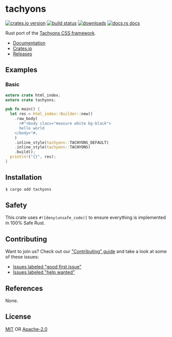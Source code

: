 # tachyons
[![crates.io version][1]][2] [![build status][3]][4]
[![downloads][5]][6] [![docs.rs docs][7]][8]

Rust port of the [Tachyons CSS framework](http://tachyons.io/).

- [Documentation][8]
- [Crates.io][2]
- [Releases][releases]

## Examples
### Basic
```rust
extern crate html_index;
extern crate tachyons;

pub fn main() {
  let res = html_index::Builder::new()
    .raw_body(
      r#"<body class="measure white bg-black">
      hello world
    </body>"#,
    )
    .inline_style(tachyons::TACHYONS_DEFAULT)
    .inline_style(tachyons::TACHYONS)
    .build();
  println!("{}", res);
}
```

## Installation
```sh
$ cargo add tachyons
```

## Safety
This crate uses ``#![deny(unsafe_code)]`` to ensure everything is implemented in
100% Safe Rust.

## Contributing
Want to join us? Check out our ["Contributing" guide][contributing] and take a
look at some of these issues:

- [Issues labeled "good first issue"][good-first-issue]
- [Issues labeled "help wanted"][help-wanted]

## References
None.

## License
[MIT](./LICENSE-MIT) OR [Apache-2.0](./LICENSE-APACHE)

[1]: https://img.shields.io/crates/v/tachyons.svg?style=flat-square
[2]: https://crates.io/crates/tachyons
[3]: https://img.shields.io/travis/chooxide/tachyons.svg?style=flat-square
[4]: https://travis-ci.org/chooxide/tachyons
[5]: https://img.shields.io/crates/d/tachyons.svg?style=flat-square
[6]: https://crates.io/crates/tachyons
[7]: https://img.shields.io/badge/docs-latest-blue.svg?style=flat-square
[8]: https://docs.rs/tachyons

[releases]: https://github.com/chooxide/tachyons/releases
[contributing]: https://github.com/chooxide/tachyons/.github/CONTRIBUTING.md
[good-first-issue]: https://github.com/chooxide/tachyons/labels/good%20first%20issue
[help-wanted]: https://github.com/chooxide/tachyons/labels/help%20wanted
